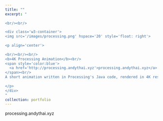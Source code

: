 ```yaml
---
title: ""
excerpt: "  
  
<br/><br/>

<div class='w3-container'>
<img src='/images/processing.png' hspace='20' style='float: right'>
  
<p align='center'>
  
<br/><br/><br/>
<b>4K Processing Animation</b><br/>
<span style='color:blue'>
  <a href='http://processing.andythai.xyz'>processing.andythai.xyz</a>
</span><br/>
A short animation written in Processing's Java code, rendered in 4K resolution.<br/>
  
</p>
</div>
"
collection: portfolio
---
```


processing.andythai.xyz
